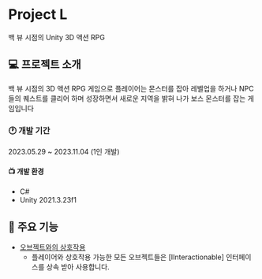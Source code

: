 # Project L
백 뷰 시점의 Unity 3D 액션 RPG

 ## 💻 프로젝트 소개
 백 뷰 시점의 3D 액션 RPG 게임으로 플레이어는 몬스터를 잡아 레벨업을 하거나 NPC들의 퀘스트를 클리어 하며 성장하면서 새로운 지역을 밝혀 나가 보스 몬스터를 잡는 게임입니다

 ### 🕐 개발 기간
 2023.05.29 ~ 2023.11.04 (1인 개발)

 #### 📺 개발 환경
 * C#
 * Unity 2021.3.23f1

## 📌 주요 기능
* [오브젝트와의 상호작용](https://github.com/GameBulle/Portfolio/tree/e4ed7863bff8c6a9ae7464c0464d104b4835f008/Project%20L/InteractionObject)
  - 플레이어와 상호작용 가능한 모든 오브젝트들은 [IInteractionable] 인터페이스를 상속 받아 사용합니다.
